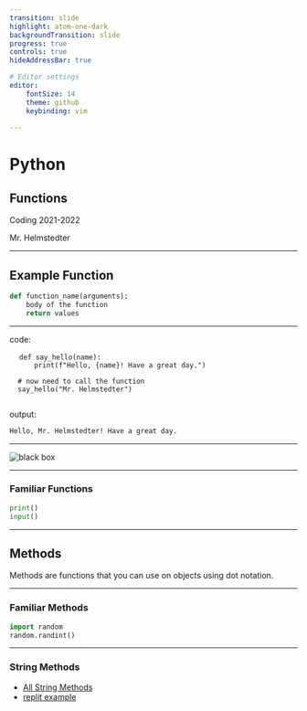 ```yaml
---
transition: slide
highlight: atom-one-dark
backgroundTransition: slide
progress: true
controls: true
hideAddressBar: true

# Editor settings
editor:
    fontSize: 14
    theme: github
    keybinding: vim
    
---
```


# Python

## Functions

Coding 2021-2022

Mr. Helmstedter

<style>
  @import url('https://fonts.googleapis.com/css2?family=Source+Code+Pro:ital,wght@0,400;0,700;0,900;1,400;1,700;1,900&display=swap');
  .slide { color:#116466; background: #282c34;}
  .slide h1 { color: #c678dd; font-family: 'Source Code Pro'; }
  .slide h2 { color: #a9a1e1; font-family: 'Source Code Pro'; }
  .slide h3 { color: #c678dd; font-family: 'Source Code Pro'; }
  .reveal p { color: #98be65; font-family: 'Source Code Pro';}
  .reveal li { color: #51afef; font-family: 'Source Code Pro';}
  .reveal a { color: #89b08c; font-family: 'Source Code Pro';}
  .reveal th { color: #ECBE7B; font-family: 'Source Code Pro';}
  .reveal tr { color: #51afef; font-family: 'Source Code Pro'; font-size: 90%; }
  .reveal .controls { color: #0a97b0; }
  .reveal .progress { color: #ff6c6b; }
  .reveal strong, .reveal b { font-weight: bold; }
  .reveal em { font-style: italic; }
</style>

---

## Example Function

```python
def function_name(arguments):
    body of the function
    return values
```

---

code:
<pre>
  <code data-line-numbers="1|2|5" class='language-python'>def say_hello(name):
      print(f"Hello, {name}! Have a great day.")

  # now need to call the function
  say_hello("Mr. Helmstedter")
  </code>
</pre>

output:

```md
Hello, Mr. Helmstedter! Have a great day.
```

---

![black box](https://marvel-b1-cdn.bc0a.com/f00000000225793/blog-c7ff.kxcdn.com/blog/wp-content/uploads/2016/10/blog-01.jpg)

---

### Familiar Functions

```python
print()
input()
```

---

## Methods

Methods are functions that you can use on objects using dot notation.

---

### Familiar Methods

```python
import random
random.randint()
```

---

### String Methods

- [All String Methods](https://docs.python.org/3/library/stdtypes.html#string-methods)
- [replit example](https://replit.com/@MrHelmstedter/string-methods)
